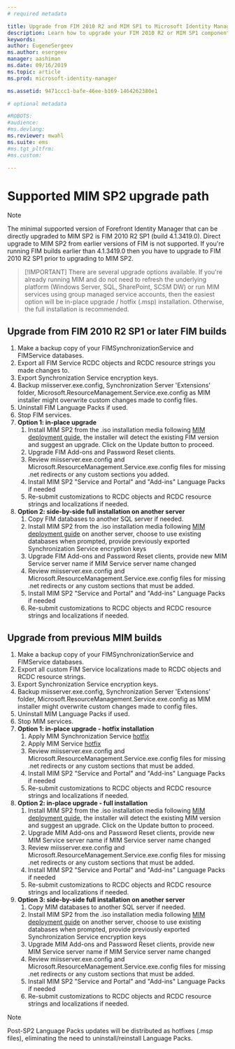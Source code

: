 ```yaml
---
# required metadata

title: Upgrade from FIM 2010 R2 and MIM SP1 to Microsoft Identity Manager 2016 Service Pack 2 | Microsoft Docs
description: Learn how to upgrade your FIM 2010 R2 or MIM SP1 components, and then install the components that are new in MIM 2016.
keywords:
author: EugeneSergeev
ms.author: esergeev
manager: aashiman
ms.date: 09/16/2019
ms.topic: article
ms.prod: microsoft-identity-manager

ms.assetid: 9471ccc1-bafe-46ee-b169-1464262380e1

# optional metadata

#ROBOTS:
#audience:
#ms.devlang:
ms.reviewer: mwahl
ms.suite: ems
#ms.tgt_pltfrm:
#ms.custom:

---
```


# Supported MIM SP2 upgrade path

> [!NOTE]
The minimal supported version of Forefront Identity Manager that can be directly upgraded to MIM SP2 is FIM 2010 R2 SP1 (build 4.1.3419.0). Direct upgrade to MIM SP2 from earlier versions of FIM is not supported. If you're running FIM builds earlier than 4.1.3419.0 then you have to upgrade to FIM 2010 R2 SP1 prior to upgrading to MIM SP2.

> [!IMPORTANT] There are several upgrade options available. If you're already running MIM and do not need to refresh the underlying platform (Windows Server, SQL, SharePoint, SCSM DW) or run MIM services using group managed service accounts, then the easiest option will be in-place upgrade / hotfix (.msp) installation. Otherwise, the full installation is recommended.

## Upgrade from FIM 2010 R2 SP1 or later FIM builds

1. Make a backup copy of your FIMSynchronizationService and FIMService databases.
1. Export all FIM Service RCDC objects and RCDC resource strings you made changes to.
1. Export Synchronization Service encryption keys.
1. Backup miisserver.exe.config, Synchronization Server 'Extensions' folder, Microsoft.ResourceManagement.Service.exe.config as MIM installer might overwrite custom changes made to config files.
1. Uninstall FIM Language Packs if used.
1. Stop FIM services.
1. **Option 1: in-place upgrade**
    1. Install MIM SP2 from the .iso installation media following [MIM deployment guide](), the installer will detect the existing FIM version and suggest an upgrade. Click on the Update button to proceed.
    1. Upgrade FIM Add-ons and Password Reset clients.
    1. Review miisserver.exe.config and Microsoft.ResourceManagement.Service.exe.config files for missing .net redirects or any custom sections you added.
    1. Install MIM SP2 "Service and Portal" and "Add-ins" Language Packs if needed
    1. Re-submit customizations to RCDC objects and RCDC resource strings and localizations if needed.
1. **Option 2: side-by-side full installation on another server**
    1. Copy FIM databases to another SQL server if needed.
    1. Install MIM SP2 from the .iso installation media following [MIM deployment guide]() on another server, choose to use existing databases when prompted, provide previously exported Synchronization Service encryption keys
    1. Upgrade FIM Add-ons and Password Reset clients, provide new MIM Service server name if MIM Service server name changed
    1. Review miisserver.exe.config and Microsoft.ResourceManagement.Service.exe.config files for missing .net redirects or any custom sections that must be added.
    1. Install MIM SP2 "Service and Portal" and "Add-ins" Language Packs if needed
    1. Re-submit customizations to RCDC objects and RCDC resource strings and localizations if needed.

## Upgrade from previous MIM builds
1. Make a backup copy of your FIMSynchronizationService and FIMService databases.
1. Export all custom FIM Service localizations made to RCDC objects and RCDC resource strings.
1. Export Synchronization Service encryption keys.
1. Backup miisserver.exe.config, Synchronization Server 'Extensions' folder, Microsoft.ResourceManagement.Service.exe.config as MIM installer might overwrite custom changes made to config files.
1. Uninstall MIM Language Packs if used.
1. Stop MIM services.
1. **Option 1: in-place upgrade - hotfix installation**
    1. Apply MIM Synchronization Service [hotfix]()
    1. Apply MIM Service [hotfix]()
    1. Review miisserver.exe.config and Microsoft.ResourceManagement.Service.exe.config files for missing .net redirects or any custom sections that must be added.
    1. Install MIM SP2 "Service and Portal" and "Add-ins" Language Packs if needed
    1. Re-submit customizations to RCDC objects and RCDC resource strings and localizations if needed.
1. **Option 2: in-place upgrade - full installation**
    1. Install MIM SP2 from the .iso installation media following [MIM deployment guide](), the installer will detect the existing MIM version and suggest an upgrade. Click on the Update button to proceed.
    1. Upgrade MIM Add-ons and Password Reset clients, provide new MIM Service server name if MIM Service server name changed
    1. Review miisserver.exe.config and Microsoft.ResourceManagement.Service.exe.config files for missing .net redirects or any custom sections that must be added.
    1. Install MIM SP2 "Service and Portal" and "Add-ins" Language Packs if needed
    1. Re-submit customizations to RCDC objects and RCDC resource strings and localizations if needed.
1. **Option 3: side-by-side full installation on another server**
    1. Copy MIM databases to another SQL server if needed.
    1. Install MIM SP2 from the .iso installation media following [MIM deployment guide]() on another server, choose to use existing databases when prompted, provide previously exported Synchronization Service encryption keys
    1. Upgrade MIM Add-ons and Password Reset clients, provide new MIM Service server name if MIM Service server name changed
    1. Review miisserver.exe.config and Microsoft.ResourceManagement.Service.exe.config files for missing .net redirects or any custom sections that must be added.
    1. Install MIM SP2 "Service and Portal" and "Add-ins" Language Packs if needed
    1. Re-submit customizations to RCDC objects and RCDC resource strings and localizations if needed.

> [!NOTE]
Post-SP2 Language Packs updates will be distributed as hotfixes (.msp files), eliminating the need to uninstall/reinstall Language Packs.
